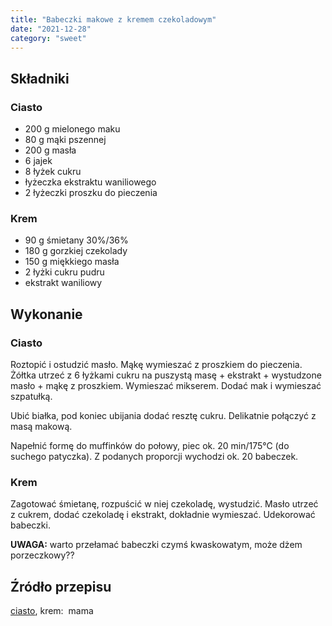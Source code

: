 ```yaml
---
title: "Babeczki makowe z kremem czekoladowym"
date: "2021-12-28"
category: "sweet"
---
```


## Składniki

### Ciasto

- 200 g mielonego maku
- 80 g mąki pszennej
- 200 g masła
- 6 jajek
- 8 łyżek cukru
- łyżeczka ekstraktu waniliowego
- 2 łyżeczki proszku do pieczenia

### Krem

- 90 g śmietany 30%/36%
- 180 g gorzkiej czekolady
- 150 g miękkiego masła
- 2 łyżki cukru pudru
- ekstrakt waniliowy

## Wykonanie

### Ciasto

Roztopić i ostudzić masło. Mąkę wymieszać z proszkiem do pieczenia. Żółtka utrzeć z 6 łyżkami cukru na puszystą masę + ekstrakt + wystudzone masło + mąkę z proszkiem. Wymieszać mikserem. Dodać mak i wymieszać szpatułką.

Ubić białka, pod koniec ubijania dodać resztę cukru. Delikatnie połączyć z masą makową.

Napełnić formę do muffinków do połowy, piec ok. 20 min/175°C (do suchego patyczka). Z podanych proporcji wychodzi ok. 20 babeczek.

### Krem

Zagotować śmietanę, rozpuścić w niej czekoladę, wystudzić. Masło utrzeć z cukrem, dodać czekoladę i ekstrakt, dokładnie wymieszać. Udekorować babeczki.

**UWAGA:** warto przełamać babeczki czymś kwaskowatym, może dżem porzeczkowy??

## Źródło przepisu

[ciasto](https://www.aledobre.pl/artykuly/527,Bardzo_swiateczne_muffiny_makowe.html), krem:  mama
